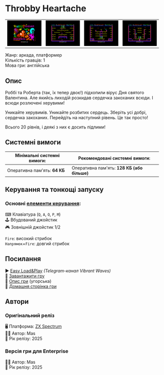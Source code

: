 # Throbby Heartache

| | | | |
| --- | --- | --- | --- |
|![screen1](screenshots/scrn_throbheart_01.png)|![screen2](screenshots/scrn_throbheart_02.png)|![screen3](screenshots/scrn_throbheart_03.png)|![screen4](screenshots/scrn_throbheart_04.png)|

Жанр: аркада, платформер  
Кількість гравців: 1  
Мова гри: англійська  

## Опис

Роббі та Роберта (так, їх тепер двоє!) підхопили вірус Дня святого Валентина.
Але якийсь лиходій розкидав сердечка закоханих всюди.
І всюди розлючені херувими!

Уникайте херувимів. Уникайте розбитих сердець. Зберіть усі добрі, сердечка закоханих. Перейдіть на наступний рівень.
Це так просто!

Всього 20 рівнів, і деякі з них є досить підлими!

## Системні вимоги

|Мінімальні системні вимоги:|Рекомендовані системні вимоги:|
|---------------------------|------------------------------|
|Оперативна пам'ять: **64 КБ**|Оперативна пам'ять: **128 КБ (або більше)**|  

## Керування та тонкощі запуску
### Основні [елементи керування](../controllers.md):
⌨ Клавіатура (`Q`, `A`, `O`, `P`, `M`)  
🕹 Вбудований джойстик  
🎮 Зовнішній джойстик 1/2

`Fire`: високий стрибок  
`Напрямок`+`Fire`: довгий стрибок

## Посилання

▶ [Easy Load&Play](https://t.me/EP128k_Load_n_Play/907) *(Telegram-канал Vibrant Waves)*  
💾 [Завантажити гру](http://www.ep128.hu/Ep_Games/Prg/Throbby_Heartache.rar)  
📃 [Опис гри]() (угорська)  
🏡 [Домашня сторінка гри](https://ktbproductions.itch.io/enterprise-games)

## Автори
### Оригінальний реліз
🖥 Платформа: [ZX Spectrum](https://spectrumcomputing.co.uk/entry/44066/ZX-Spectrum/Throbby_Heartache)  
👨‍💻 Автор: Mas  
📅 Рік релізу: 2025  

### Версія гри для Enterprise
👨‍💻 Автор: Mas  
📅 Рік релізу: 2025  